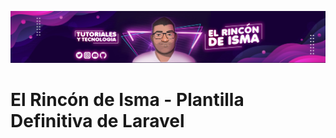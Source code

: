![El Rincón de Isma](/public/assets/images/banner.jpg "La plantilla definitiva")
# El Rincón de Isma - Plantilla Definitiva de Laravel
